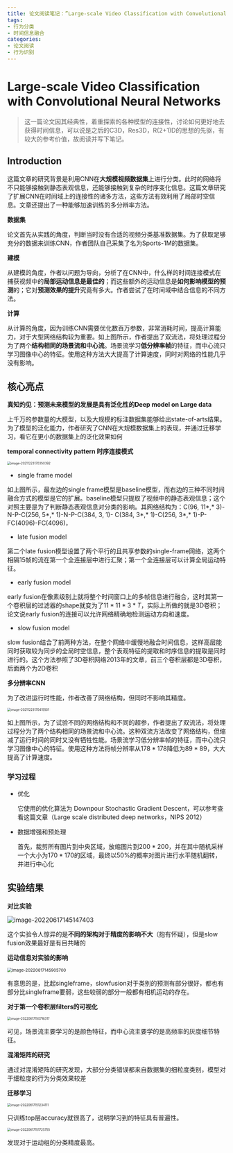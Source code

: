 ```yaml
---
title: 论文阅读笔记：”Large-scale Video Classification with Convolutional Neural Networks“
tags: 
- 行为分类
- 时间信息融合
categories:
- 论文阅读
- 行为识别
---
```


# Large-scale Video Classification with Convolutional Neural Networks

> 这一篇论文因其经典性，着重探索的各种模型的连接性，讨论如何更好地去获得时间信息，可以说是之后的C3D，Res3D，R(2+1)D的思想的先驱，有较大的参考价值，故阅读并写下笔记。

## Introduction

这篇文章的研究背景是利用CNN在**大规模视频数据集**上进行分类。此时的网络将不只能够接触到静态表观信息，还能够接触到复杂的时序变化信息。这篇文章研究了扩展CNN在时间域上的连接性的诸多方法，这些方法有效利用了局部时空信息。文章还提出了一种能够加速训练的多分辨率方法。

**数据集**

论文首先从实践的角度，判断当时没有合适的视频分类基准数据集。为了获取足够充分的数据来训练CNN，作者团队自己采集了名为Sports-1M的数据集。

**建模**

从建模的角度，作者以问题为导向，分析了在CNN中，什么样的时间连接模式在捕获视频中的**局部运动信息是最佳的**；而这些额外的运动信息是**如何影响模型的预测**的；它对**预测效果的提升**究竟有多大。作者尝试了在时间域中结合信息的不同方法。

**计算**

从计算的角度，因为训练CNN需要优化数百万参数，非常消耗时间，提高计算能力，对于大型网络结构较为重要。如上图所示，作者提出了双流法，将处理过程分为了两个**结构相同的场景流和中心流**。场景流学习**低分辨率帧**的特征，而中心流只学习图像中心的特征。使用这种方法大大提高了计算速度，同时对网络的性能几乎没有影响。

## 核心亮点

**真知灼见：预测未来模型的发展是具有泛化性的Deep model on Large data**

上千万的参数量的大模型，以及大规模的标注数据集能够给出state-of-arts结果。为了模型的泛化能力，作者研究了CNN在大规模数据集上的表现，并通过迁移学习，看它在更小的数据集上的泛化效果如何

**temporal connectivity pattern 时序连接模式**

<img src="https://raw.githubusercontent.com/coelien/image-hosting/master/img/202112231703437.png" alt="image-20211223170350392" style="zoom:50%;" />

- single frame model

如上图所示，最左边的single frame模型是baseline模型，而右边的三种不同时间融合方式的模型是它的扩展。baseline模型只提取了视频中的静态表观信息；这个对照主要是为了判断静态表观信息对分类的影响。其网络结构为：C(96, 11*,* 3)-N-P-C(256, 5*,* 1)-N-P-C(384, 3, 1)- C(384, 3*,* 1)-C(256, 3*,* 1)-P-FC(4096)-FC(4096)，

- late fusion model

第二个late fusion模型设置了两个平行的且共享参数的single-frame网络，这两个相隔15帧的流在第一个全连接层中进行汇聚；第一个全连接层可以计算全局运动特征。

- early fusion model

early fusion在像素级别上就将整个时间窗口上的多帧信息进行融合，这时其第一个卷积层的过滤器的shape就变为了$11*11*3*T$​​，实际上所做的就是3D卷积；论文说early fusion的连接可以允许网络精确地检测运动方向和速度。

- slow fusion model

slow fusion结合了前两种方法，在整个网络中缓慢地融合时间信息，这样高层能同时获取较为同步的全局时空信息，整个表观特征的提取和时序信息的提取是同时进行的。这个方法参照了3D卷积网络2013年的文章，前三个卷积层都是3D卷积，后面两个为2D卷积

**多分辨率CNN**

为了改进运行时性能，作者改善了网络结构，但同时不影响其精度。

<img src="https://raw.githubusercontent.com/coelien/image-hosting/master/img/202112231704560.png" alt="image-20211223170415501" style="zoom:50%;" />

如上图所示，为了试验不同的网络结构和不同的超参，作者提出了双流法，将处理过程分为了两个结构相同的场景流和中心流。这种双流方法改变了网络结构，但缩减了运行时间的同时又没有牺牲性能。场景流学习低分辨率帧的特征，而中心流只学习图像中心的特征。使用这种方法将帧分辨率从$178*178$降低为$89*89$，大大提高了计算速度。

### 学习过程

- 优化

  它使用的优化算法为 Downpour Stochastic Gradient Descent，可以参考查看这篇文章（Large scale distributed deep networks，NIPS 2012）

- 数据增强和预处理

  首先，裁剪所有图片到中央区域，放缩图片到$200*200$，并在其中随机采样一个大小为$170*170$的区域，最终以50%的概率对图片进行水平随机翻转，并进行中心化

## 实验结果

**对比实验**

![image-20220617145147403](https://raw.githubusercontent.com/coelien/image-hosting/master/img/202206171451453.png)

这个实验令人惊异的是**不同的架构对于精度的影响不大**（抱有怀疑），但是slow fusion效果最好是有目共睹的

**运动信息对实验的影响**

<img src="https://raw.githubusercontent.com/coelien/image-hosting/master/img/202206171459738.png" alt="image-20220617145905700" style="zoom: 67%;" />

有意思的是，比起singleframe，slowfusion对于类别的预测有部分很好，都也有部分比singleframe要弱，这些较弱的部分一般都有相机运动的存在。

**对于第一个卷积层filters的可视化**

<img src="https://raw.githubusercontent.com/coelien/image-hosting/master/img/202206171507422.png" alt="image-20220617150716317" style="zoom:50%;" />

可见，场景流主要学习的是颜色特征，而中心流主要学的是高频率的灰度细节特征。

**混淆矩阵的研究**

通过对混淆矩阵的研究发现，大部分分类错误都来自数据集的细粒度类别，模型对于细粒度的行为分类效果较差

**迁移学习**

<img src="https://raw.githubusercontent.com/coelien/image-hosting/master/img/202206171512146.png" alt="image-20220617151234111" style="zoom:50%;" />

只训练top层accuracy就很高了，说明学习到的特征具有普遍性。

<img src="https://raw.githubusercontent.com/coelien/image-hosting/master/img/202206171517789.png" alt="image-20220617151725755" style="zoom:50%;" />

发现对于运动组的分类精度最高。
